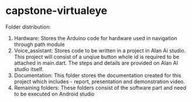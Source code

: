 # capstone-virtualeye

Folder distribution:

1. Hardware: Stores the Arduino code for hardware used in navigation through path module
2. Voice_assistant: Stores code to be written in a project in Alan Ai studio. This project will consist of a unqiue button whole id is required to be attached in main.dart. The steps and details are provided on Alan AI studio itself.
3. Documentation: This folder stores the documentation created for this project which includes - report, presentation and demonstration video.
4. Remaining folders: These folders consist of the software part and need to be executed on Android studio
